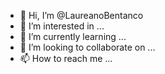 - 👋 Hi, I’m @LaureanoBentanco
- 👀 I’m interested in ...
- 🌱 I’m currently learning ...
- 💞️ I’m looking to collaborate on ...
- 📫 How to reach me ...

<!---
LaureanoBentanco/LaureanoBentanco is a ✨ special ✨ repository because its `README.md` (this file) appears on your GitHub profile.
You can click the Preview link to take a look at your changes.
--->
